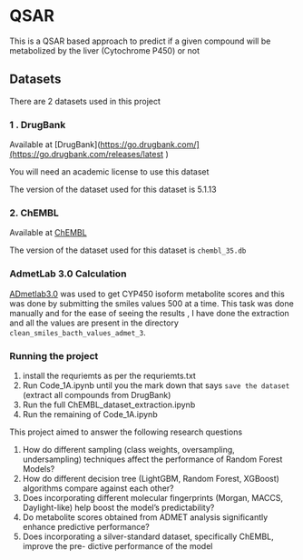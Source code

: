 # QSAR

This is a QSAR based approach to predict if a given compound will be metabolized by the liver (Cytochrome P450) or not

## Datasets

There are 2 datasets used in this project 

### 1 . DrugBank
Available at [DrugBank](https://go.drugbank.com/](https://go.drugbank.com/releases/latest )

You will need an academic license to use this dataset

The version of the dataset used for this dataset is 5.1.13	

### 2. ChEMBL
Available at [ChEMBL](https://ftp.ebi.ac.uk/pub/databases/chembl/ChEMBLdb/latest/)

The version of the dataset used for this dataset is `chembl_35.db`

### AdmetLab 3.0 Calculation

[ADmetlab3.0](https://admetmesh.scbdd.com/)  was used to get CYP450 isoform metabolite scores and this was done by submitting the smiles values 500 at a time. This task was done manually and for the ease of seeing the results , I have done the extraction and all the values are present in the directory `clean_smiles_bacth_values_admet_3`. 

### Running the project 

1. install the requriemts as per the requriemts.txt
2. Run Code_1A.ipynb until you the mark down that says `save the dataset`  (extract all compounds from DrugBank)
3. Run the full ChEMBL_dataset_extraction.ipynb
4. Run the remaining of Code_1A.ipynb 

This project aimed to answer the following research questions 

1. How do different sampling (class weights, oversampling, undersampling) techniques
affect the performance of Random Forest Models?
2. How do different decision tree (LightGBM, Random Forest, XGBoost) algorithms
compare against each other?
3. Does incorporating different molecular fingerprints (Morgan, MACCS, Daylight-like)
help boost the model’s predictability?
4. Do metabolite scores obtained from ADMET analysis significantly enhance predictive
performance?
5. Does incorporating a silver-standard dataset, specifically ChEMBL, improve the pre-
dictive performance of the model

